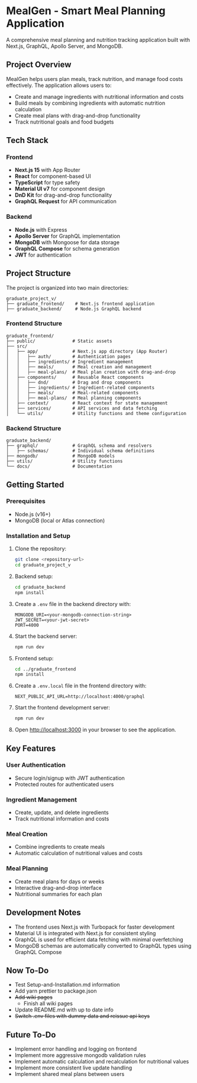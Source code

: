 # MealGen - Smart Meal Planning Application

A comprehensive meal planning and nutrition tracking application built with Next.js, GraphQL, Apollo Server, and MongoDB.

## Project Overview

MealGen helps users plan meals, track nutrition, and manage food costs effectively. The application allows users to:

- Create and manage ingredients with nutritional information and costs
- Build meals by combining ingredients with automatic nutrition calculation
- Create meal plans with drag-and-drop functionality
- Track nutritional goals and food budgets

## Tech Stack

### Frontend
- **Next.js 15** with App Router
- **React** for component-based UI
- **TypeScript** for type safety
- **Material UI v7** for component design
- **DnD Kit** for drag-and-drop functionality
- **GraphQL Request** for API communication

### Backend
- **Node.js** with Express
- **Apollo Server** for GraphQL implementation
- **MongoDB** with Mongoose for data storage
- **GraphQL Compose** for schema generation
- **JWT** for authentication

## Project Structure

The project is organized into two main directories:

```
graduate_project_v/
├── graduate_frontend/    # Next.js frontend application
├── graduate_backend/     # Node.js GraphQL backend
```

### Frontend Structure

```
graduate_frontend/
├── public/              # Static assets
├── src/
│   ├── app/             # Next.js app directory (App Router)
│   │   ├── auth/        # Authentication pages
│   │   ├── ingredients/ # Ingredient management
│   │   ├── meals/       # Meal creation and management
│   │   ├── meal-plans/  # Meal plan creation with drag-and-drop
│   ├── components/      # Reusable React components
│   │   ├── dnd/         # Drag and drop components
│   │   ├── ingredients/ # Ingredient-related components
│   │   ├── meals/       # Meal-related components
│   │   ├── meal-plans/  # Meal planning components
│   ├── context/         # React context for state management
│   ├── services/        # API services and data fetching
│   └── utils/           # Utility functions and theme configuration
```

### Backend Structure

```
graduate_backend/
├── graphql/             # GraphQL schema and resolvers
│   ├── schemas/         # Individual schema definitions
├── mongodb/             # MongoDB models
├── utils/               # Utility functions
└── docs/                # Documentation
```

## Getting Started

### Prerequisites

- Node.js (v16+)
- MongoDB (local or Atlas connection)

### Installation and Setup

1. Clone the repository:
   ```bash
   git clone <repository-url>
   cd graduate_project_v
   ```

2. Backend setup:
   ```bash
   cd graduate_backend
   npm install
   ```

3. Create a `.env` file in the backend directory with:
   ```
   MONGODB_URI=<your-mongodb-connection-string>
   JWT_SECRET=<your-jwt-secret>
   PORT=4000
   ```

4. Start the backend server:
   ```bash
   npm run dev
   ```

5. Frontend setup:
   ```bash
   cd ../graduate_frontend
   npm install
   ```

6. Create a `.env.local` file in the frontend directory with:
   ```
   NEXT_PUBLIC_API_URL=http://localhost:4000/graphql
   ```

7. Start the frontend development server:
   ```bash
   npm run dev
   ```

8. Open [http://localhost:3000](http://localhost:3000) in your browser to see the application.

## Key Features

### User Authentication
- Secure login/signup with JWT authentication
- Protected routes for authenticated users

### Ingredient Management
- Create, update, and delete ingredients
- Track nutritional information and costs

### Meal Creation
- Combine ingredients to create meals
- Automatic calculation of nutritional values and costs

### Meal Planning
- Create meal plans for days or weeks
- Interactive drag-and-drop interface
- Nutritional summaries for each plan

## Development Notes

- The frontend uses Next.js with Turbopack for faster development
- Material UI is integrated with Next.js for consistent styling
- GraphQL is used for efficient data fetching with minimal overfetching
- MongoDB schemas are automatically converted to GraphQL types using GraphQL Compose

## Now To-Do
- Test Setup-and-Installation.md information
- Add yarn prettier to package.json
- ~~Add wiki pages~~
   - Finish all wiki pages
- Update README.md with up to date info
- ~~Switch .env files with dummy data and reissue api keys~~

## Future To-Do

- Implement error handling and logging on frontend
- Implement more aggressive mongodb validation rules
- Implement automatic calculation and recalculation for nutritional values
- Implement more consistent live update handling
- Implement shared meal plans between users